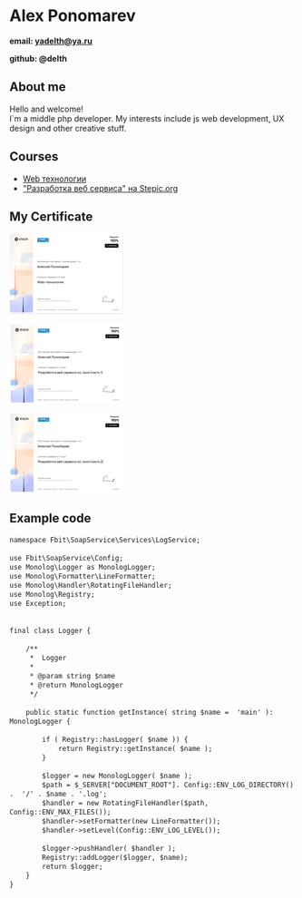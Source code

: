 # Alex Ponomarev

**email: yadelth@ya.ru**

**github: @delth**

## About me

Hello and welcome!  
I`m a middle php developer. My interests include js web development, UX design and other creative stuff.

## Сourses

 - [Web технологии](https://github.com/delTh/web_tech) 
 - ["Разработка веб сервиса" на Stepic.org](https://github.com/delTh/stepic_java) 

## My Certificate

![Web технологии](https://github.com/delTh/rsschool-cv/raw/gh-pages/images/2022-12-10_21-18-49.png)

![Разработка веб сервиса на Java (часть 1)](https://github.com/delTh/rsschool-cv/raw/gh-pages/images/2022-12-10_21-20-05.png)

![Разработка веб сервиса на Java (часть 2)](https://github.com/delTh/rsschool-cv/raw/gh-pages/images/2022-12-10_21-20-53.png)    

## Example code 

```
namespace Fbit\SoapService\Services\LogService;

use Fbit\SoapService\Config;
use Monolog\Logger as MonologLogger;
use Monolog\Formatter\LineFormatter;
use Monolog\Handler\RotatingFileHandler;
use Monolog\Registry;
use Exception;


final class Logger {
    
    /**
     *  Logger
     *
     * @param string $name
     * @return MonologLogger
     */
    
    public static function getInstance( string $name =  'main' ): MonologLogger {
        
        if ( Registry::hasLogger( $name )) {
            return Registry::getInstance( $name );
        }
        
        $logger = new MonologLogger( $name );
        $path = $_SERVER["DOCUMENT_ROOT"]. Config::ENV_LOG_DIRECTORY() .  '/' . $name . '.log';
        $handler = new RotatingFileHandler($path, Config::ENV_MAX_FILES());
        $handler->setFormatter(new LineFormatter());
        $handler->setLevel(Config::ENV_LOG_LEVEL());
    
        $logger->pushHandler( $handler );
        Registry::addLogger($logger, $name);
        return $logger;
    }    
}
```





